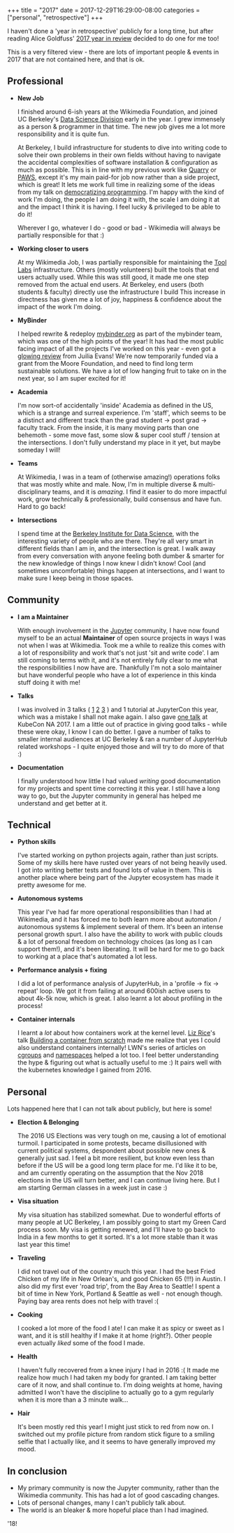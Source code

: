 +++
title = "2017"
date = 2017-12-29T16:29:00-08:00
categories = ["personal", "retrospective"]
+++


I haven't done a 'year in retrospective' publicly for a long time, but after reading
Alice Goldfuss' [2017 year in review](http://blog.alicegoldfuss.com/2017-year-in-review/) decided
to do one for me too!

This is a very filtered view - there are lots of important people & events in 2017
that are not contained here, and that is ok.

## Professional

- **New Job**

  I finished around 6-ish years at the Wikimedia Foundation, and joined UC Berkeley's
  [Data Science Division](http://data.berkeley.edu/) early in the year. I grew
  immensely as a person & programmer in that time. The new job gives me a lot more
  responsibility and it is quite fun.

  At Berkeley, I build infrastructure for students to dive into writing code to solve
  their own problems in their own fields without having to navigate the accidental
  complexities of software installation & configuration as much as possible. This
  is in line with my previous work like [Quarry](https://quarry.wmflabs.org) or
  [PAWS](https://paws.wmflabs.org), except it's my main paid-for job now rather than a
  side project, which is great! It lets me work
  full time in realizing some of the ideas from my talk on
  [democratizing programming](https://bids.berkeley.edu/resources/videos/stealing-some-wikimedias-principles-democratize-programming).
  I'm happy with the kind of work I'm doing,
  the people I am doing it with, the scale I am doing it at and the impact I think
  it is having. I feel lucky & privileged to be able to do it!

  Wherever I go, whatever I do - good or bad - Wikimedia
  will always be partially responsible for that :)

- **Working closer to users**

  At my Wikimedia Job, I was partially responsible for maintaining the
  [Tool Labs](https://tools.wmflabs.org) infrastructure. Others (mostly volunteers) built the tools
  that end users actually used. While this was still good, it made me one step
  removed from the actual end users. At Berkeley, end users (both students &
  faculty) directly use the infrastructure I build
  This increase in directness has given me a lot of joy, happiness &
  confidence about the impact of the work I'm doing.  

- **MyBinder**

  I helped rewrite & redeploy [mybinder.org](https://mybinder.org) as part of
  the mybinder team, which was one of the high points of the year! It has had
  the most public facing impact of all the projects I've worked on this year - even
  got a [glowing review](https://jvns.ca/blog/2017/11/12/binder--an-awesome-tool-for-hosting-jupyter-notebooks/)
  from Juilia Evans! We're now temporarily funded via a grant from the Moore
  Foundation, and need to find long term sustainable solutions. We
  have a lot of low hanging fruit to take on in the next year, so I am super
  excited for it!

- **Academia**

  I'm now sort-of accidentally 'inside' Academia as defined in the US, which
  is a strange and surreal experience. I'm 'staff', which seems to
  be a distinct and different track than the grad student -> post grad -> faculty
  track. From the inside, it is many moving parts than one behemoth - some move
  fast, some slow & super cool stuff / tension at the intersections.
  I don't fully understand my place in it yet, but maybe someday I will!

- **Teams**

  At Wikimedia, I was in a team of (otherwise amazing!) operations folks that was mostly white and
  male. Now, I'm in multiple diverse & multi-disciplinary teams, and it is *amazing*. I find it easier to do more impactful work, grow technically & professionally, build consensus and have fun. Hard to go back!

- **Intersections**

  I spend time at the [Berkeley Institute for Data Science](https://bids.berkeley.edu/),
  with the interesting variety of people who are there. They're all very smart
  in different fields than I am in, and the intersection is great. I walk away
  from every conversation with anyone feeling both dumber & smarter for the new knowledge
  of things I now knew I didn't know! Cool (and sometimes uncomfortable) things
  happen at intersections, and I want to make sure I keep being in those spaces.

## Community

- **I am a Maintainer**

  With enough involvement in the [Jupyter](http://jupyter.org/) community, I have
  now found myself to be an actual **Maintainer** of open source projects in ways
  I was not when I was at Wikimedia. Took me a while to realize this comes with a lot of
  responsibility and work that's not just 'sit and write code'. I am still
  coming to terms with it, and it's not entirely fully clear to me what the
  responsibilities I now have are. Thankfully I'm not a solo maintainer but have
  wonderful people who have a lot of experience in this kinda stuff doing it with
  me!

- **Talks**

  I was involved in 3 talks (
  [1](https://www.youtube.com/watch?v=hgkYbb6aEP4&list=PL055Epbe6d5aP6Ru42r7hk68GTSaclYgi&index=44)
  [2](https://www.youtube.com/watch?v=ivswAxysfTk&list=PL055Epbe6d5aP6Ru42r7hk68GTSaclYgi&index=38)
  [3](https://www.youtube.com/watch?v=VStVq4gLfCY&list=PL055Epbe6d5aP6Ru42r7hk68GTSaclYgi&index=69)
  )
  and 1 tutorial at JupyterCon this year, which was a
  mistake I shall not make again. I also gave [one talk](https://www.youtube.com/watch?v=g5rl7T18n-s) at KubeCon NA 2017.
  I am a little out of practice in giving good talks - while these were
  okay, I know I can do better. I gave a number of talks to smaller internal audiences
  at UC Berkeley & ran a number of JupyterHub related workshops - I quite enjoyed
  those and will try to do more of that :)

- **Documentation**

  I finally understood how little I had valued *writing* good documentation for
  my projects and spent time correcting it this year. I still have a long way to
  go, but the Jupyter community in general has helped me understand and get better
  at it.

## Technical

- **Python skills**

  I've started working on python projects again, rather than just scripts. Some of
  my skills here have rusted over years of not being heavily used. I got into
  writing better tests and found lots of value in them. This is another place where
  being part of the Jupyter ecosystem has made it pretty awesome for me.

- **Autonomous systems**

  This year I've had far more operational responsibilities than I had at Wikimedia,
  and it has forced me to both learn more about automation / autonomous systems &
  implement several of them. It's been an intense personal growth spurt. I also
  have the ability to work with public clouds & a lot of personal freedom on technology
  choices (as long as I can support them!), and it's been liberating. It will
  be hard for me to go back to working at a place that's automated a lot less.

- **Performance analysis + fixing**

  I did a lot of performance analysis of JupyterHub, in a 'profile -> fix -> repeat'
  loop. We got it from failing at around 600ish active users to about 4k-5k now, which
  is great. I also learnt a lot about profiling in the process!

- **Container internals**

  I learnt a *lot* about how containers work at the kernel level. [Liz Rice](https://www.lizrice.com/)'s
  talk [Building a container from scratch](https://www.youtube.com/watch?v=Utf-A4rODH8)
  made me realize that yes I could also understand containers internally! LWN's
  series of articles on [cgroups](https://lwn.net/Articles/604609/) and
  [namespaces](https://lwn.net/Articles/531114/) helped a lot too. I feel better
  understanding the hype & figuring out what is actually useful to me :) It pairs
  well with the kubernetes knowledge I gained from 2016.

## Personal

Lots happened here that I can not talk about publicly, but here is some!

- **Election & Belonging**

  The 2016 US Elections was very tough on me, causing a lot of emotional turmoil.
  I participated in some protests, became disillusioned with current political systems,
  despondent about possible new ones & generally just sad. I feel a bit more resilient,
  but know even less than before if the US will be a good long term place for me.
  I'd like it to be, and am currently operating on the assumption that the Nov 2018
  elections in the US will turn better, and I can continue living here. But I am
  starting German classes in a week just in case :)

- **Visa situation**

  My visa situation has stabilized somewhat. Due to wonderful efforts of many
  people at UC Berkeley, I am possibly going to start my Green Card process soon.
  My visa is getting renewed, and I'll have to go back to India in a few months
  to get it sorted. It's a lot more stable than it was last year this time!

- **Traveling**

  I did not travel out of the country much this year. I had the best Fried Chicken
  of my life in New Orlean's, and good Chicken 65 (!!!) in Austin. I also did my
  first ever 'road trip', from the Bay Area to Seattle! I spent a bit of time in
  New York, Portland & Seattle as well - not enough though. Paying bay area rents does
  not help with travel :(

- **Cooking**

  I cooked a lot more of the food I ate! I can make it as spicy or sweet as I want,
  and it is still healthy if I make it at home (right?). Other people even actually
  *liked* some of the food I made.

- **Health**

  I haven't fully recovered from a knee injury I had in 2016 :( It made me realize
  how much I had taken my body for granted. I am taking better care of it now, and
  shall continue to. I'm doing weights at home, having admitted I won't have the
  discipline to actually go to a gym regularly when it is more than a 3 minute walk...

- **Hair**

  It's been mostly red this year! I might just stick to red from now on. I switched
  out my profile picture from random stick figure to a smiling selfie that I actually
  like, and it seems to have generally improved my mood.

## In conclusion

- My primary community is now the Jupyter community, rather than the Wikimedia community.
  This has had a lot of good cascading changes.
- Lots of personal changes, many I can't publicly talk about.
- The world is an bleaker & more hopeful place than I had imagined.

'18!
